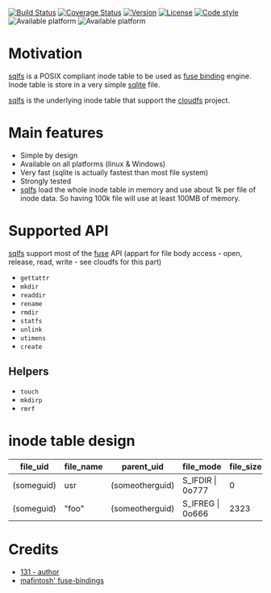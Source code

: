 [![Build Status](https://travis-ci.org/131/sqlfs.svg?branch=master)](https://travis-ci.org/131/sqlfs)
[![Coverage Status](https://coveralls.io/repos/github/131/sqlfs/badge.svg?branch=master)](https://coveralls.io/github/131/sqlfs?branch=master)
[![Version](https://img.shields.io/npm/v/sqlitefs.svg)](https://www.npmjs.com/package/sqlitefs)
[![License](https://img.shields.io/badge/license-MIT-blue.svg)](http://opensource.org/licenses/MIT)
[![Code style](https://img.shields.io/badge/code%2fstyle-ivs-green.svg)](https://www.npmjs.com/package/eslint-plugin-ivs)
![Available platform](https://img.shields.io/badge/platform-win32-blue.svg) ![Available platform](https://img.shields.io/badge/platform-linux-blue.svg)

# Motivation

[sqlfs](https://github.com/131/sqlfs) is a POSIX compliant inode table to be used as [fuse binding](https://github.com/mafintosh/fuse-bindings) engine. Inode table is store in a very simple [sqlite](https://www.npmjs.com/package/@131/sqlite3) file.

[sqlfs](https://github.com/131/sqlfs) is the underlying inode table that support the [cloudfs](https://github.com/131/cloudfs) project.

# Main features
* Simple by design
* Available on all platforms (linux & Windows)
* Very fast (sqlite is actually fastest than most file system)
* Strongly tested
* [sqlfs](https://github.com/131/sqlfs) load the whole inode table in memory and use about 1k per file of inode data. So having 100k file will use at least 100MB of memory.

# Supported API
[sqlfs](https://github.com/131/sqlfs) support most of the [fuse](https://github.com/mafintosh/fuse-bindings) API (appart for file body access - open, release, read, write - see cloudfs for this part)

- `gettattr`
- `mkdir`
- `readdir`
- `rename`
- `rmdir`
- `statfs`
- `unlink`
- `utimens`
- `create`

## Helpers
- `touch`
- `mkdirp`
- `rmrf`


# inode table design

| file_uid   | file_name | parent_uid      | file_mode | file_size | block_hash | file_ctime | file_mtime |
| ---        | ---       | ---             | ---       | ---       | ---        | ---        | ---        |
| (someguid) | usr       | (someotherguid) | S_IFDIR \| 0o777 | 0         | *null*     | 1560000505 | 1560000505 |
| (someguid) | "foo"     | (someotherguid) | S_IFREG \| 0o666   | 2323      | (file md5) | 1560000505 | 1560000505 |


# Credits
* [131 - author](https://github.com/131)
* [mafintosh' fuse-bindings](https://github.com/mafintosh/fuse-bindings)

